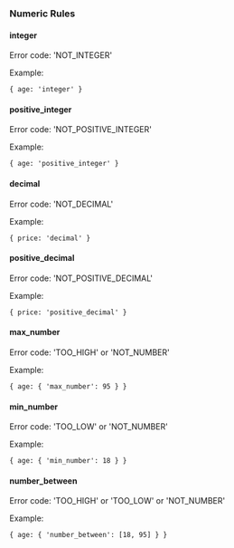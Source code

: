 ### Numeric Rules

#### integer

Error code: 'NOT\_INTEGER'

Example:

```text
{ age: 'integer' }
```

#### positive\_integer

Error code: 'NOT\_POSITIVE\_INTEGER'

Example:

```text
{ age: 'positive_integer' }
```

#### decimal

Error code: 'NOT\_DECIMAL'

Example:

```text
{ price: 'decimal' }
```

#### positive\_decimal

Error code: 'NOT\_POSITIVE\_DECIMAL'

Example:

```text
{ price: 'positive_decimal' }
```

#### max\_number

Error code: 'TOO\_HIGH' or 'NOT\_NUMBER'

Example:

```text
{ age: { 'max_number': 95 } }
```

#### min\_number

Error code: 'TOO\_LOW' or 'NOT\_NUMBER'

Example:

```text
{ age: { 'min_number': 18 } }
```

#### number\_between

Error code: 'TOO\_HIGH' or 'TOO\_LOW' or 'NOT\_NUMBER'

Example:

```text
{ age: { 'number_between': [18, 95] } }
```



